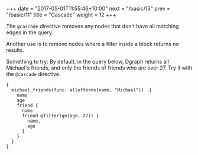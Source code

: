 +++
date = "2017-05-01T11:55:46+10:00"
next = "/basic/13"
prev = "/basic/11"
title = "Cascade"
weight = 12
+++

The `@cascade` directive removes any nodes that don't have all matching
edges in the query.

Another use is to remove nodes where a filter inside a block returns
no results.

Something to try: By default, in the query below, Dgraph returns all Michael's friends,
and only the friends of friends who are over 27.  Try it with the
`@cascade` directive.

```
{
  michael_friends(func: allofterms(name, "Michael"))  {
    name
    age
    friend {
      name
      friend @filter(ge(age, 27)) {
        name,
        age
      }
    }
  }
}
```
